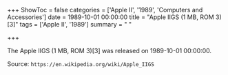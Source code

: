 +++
ShowToc = false
categories = ['Apple II', '1989', 'Computers and Accessories']
date = 1989-10-01 00:00:00
title = "Apple IIGS (1 MB, ROM 3)[3]"
tags = ['Apple II', '1989']
summary = " "

+++

The Apple IIGS (1 MB, ROM 3)[3] was released on 1989-10-01 00:00:00.

Source: `https://en.wikipedia.org/wiki/Apple_IIGS`
